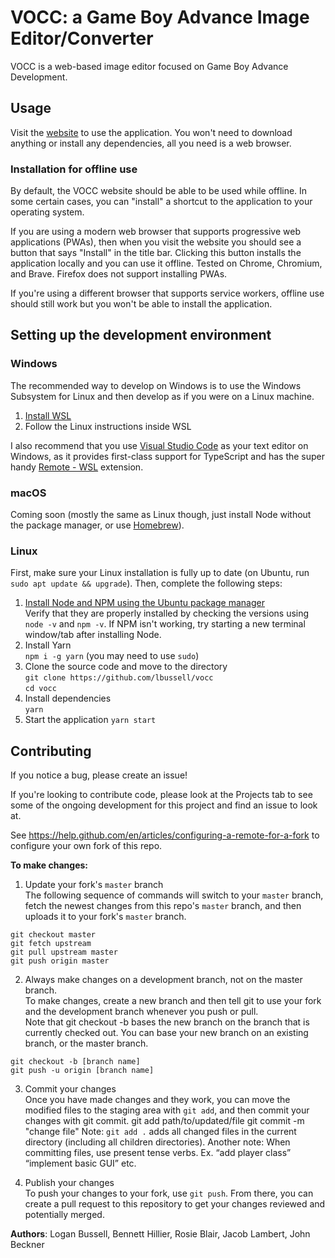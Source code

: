 # VOCC: a Game Boy Advance Image Editor/Converter

VOCC is a web-based image editor focused on Game Boy Advance Development.

## Usage

Visit the [website](https://loganbussell.com/vocc) to use the application. You won't need to download anything or install any dependencies, all you need is a web browser.

### Installation for offline use

By default, the VOCC website should be able to be used while offline. In some certain cases, you can "install" a shortcut to the application to your operating system.

If you are using a modern web browser that supports progressive web applications (PWAs), then when you visit the website you should see a button that says "Install" in the title bar. Clicking this button installs the application locally and you can use it offline. Tested on Chrome, Chromium, and Brave. Firefox does not support installing PWAs.

If you're using a different browser that supports service workers, offline use should still work but you won't be able to install the application.

## Setting up the development environment

### Windows

The recommended way to develop on Windows is to use the Windows Subsystem for Linux and then develop as if you were on a Linux machine.

1. [Install WSL](https://docs.microsoft.com/en-us/windows/wsl/install-win10 "WSL installation instructions")
2. Follow the Linux instructions inside WSL

I also recommend that you use [Visual Studio Code](https://code.visualstudio.com/ "VS Code website") as your text editor on Windows, as it provides first-class support for TypeScript and has the super handy [Remote - WSL](https://marketplace.visualstudio.com/items?itemName=ms-vscode-remote.remote-wsl "Remote WSL extension webpage") extension.

### macOS

Coming soon (mostly the same as Linux though, just install Node without the package manager, or use [Homebrew](https://brew.sh/ "Homebrew website")).

### Linux

First, make sure your Linux installation is fully up to date (on Ubuntu, run `sudo apt update && upgrade`). Then, complete the following steps:

1. [Install Node and NPM using the Ubuntu package manager](https://github.com/nodesource/distributions/blob/master/README.md#debinstall "Node github repository readme")  
   Verify that they are properly installed by checking the versions using `node -v` and `npm -v`. If NPM isn't working, try starting a new terminal window/tab after installing Node.
2. Install Yarn  
   `npm i -g yarn` (you may need to use `sudo`)
3. Clone the source code and move to the directory  
   `git clone https://github.com/lbussell/vocc`  
   `cd vocc`
4. Install dependencies  
   `yarn`
5. Start the application
   `yarn start`

## Contributing

If you notice a bug, please create an issue!

If you're looking to contribute code, please look at the Projects tab to see some of the ongoing development for this project and find an issue to look at.

See https://help.github.com/en/articles/configuring-a-remote-for-a-fork to configure your own fork of this repo.

**To make changes:**

1. Update your fork's `master` branch  
   The following sequence of commands will switch to your `master` branch, fetch the newest changes from this repo's `master` branch, and then uploads it to your fork's `master` branch.

```
git checkout master
git fetch upstream
git pull upstream master
git push origin master
```

2. Always make changes on a development branch, not on the master branch.  
   To make changes, create a new branch and then tell git to use your fork and the development branch whenever you push or pull.  
   Note that git checkout -b bases the new branch on the branch that is currently checked out. You can base your new branch on an existing branch, or the master branch.

```
git checkout -b [branch name]
git push -u origin [branch name]
```

3. Commit your changes  
   Once you have made changes and they work, you can move the modified files to
   the staging area with `git add`, and then commit your changes with git commit. git add path/to/updated/file
   git commit -m "change file"
   Note: `git add .` adds all changed files in the current directory (including all
   children directories).
   Another note: When committing files, use present tense verbs. Ex. “add player class” “implement basic GUI” etc.

4. Publish your changes  
   To push your changes to your fork, use `git push`. From there, you can create a pull request to this repository to get your changes reviewed and potentially merged.

**Authors**: Logan Bussell, Bennett Hillier, Rosie Blair, Jacob Lambert, John Beckner
